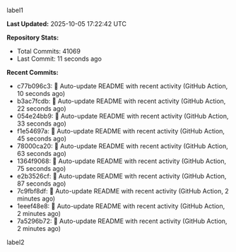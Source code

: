 
label1 
<!-- ACTIVITY_START -->
**Last Updated:** 2025-10-05 17:22:42 UTC

**Repository Stats:**
- Total Commits: 41069
- Last Commit: 11 seconds ago

**Recent Commits:**
- c77b096c3: 🤖 Auto-update README with recent activity (GitHub Action, 10 seconds ago)
- b3ac7fcdb: 🤖 Auto-update README with recent activity (GitHub Action, 22 seconds ago)
- 054e24bb9: 🤖 Auto-update README with recent activity (GitHub Action, 33 seconds ago)
- f1e54697a: 🤖 Auto-update README with recent activity (GitHub Action, 45 seconds ago)
- 78000ca20: 🤖 Auto-update README with recent activity (GitHub Action, 63 seconds ago)
- 1364f9068: 🤖 Auto-update README with recent activity (GitHub Action, 75 seconds ago)
- e2b3526cf: 🤖 Auto-update README with recent activity (GitHub Action, 87 seconds ago)
- 7c9fbf8df: 🤖 Auto-update README with recent activity (GitHub Action, 2 minutes ago)
- 1eeef48e8: 🤖 Auto-update README with recent activity (GitHub Action, 2 minutes ago)
- 7a5296b72: 🤖 Auto-update README with recent activity (GitHub Action, 2 minutes ago)
<!-- ACTIVITY_END -->

label2
